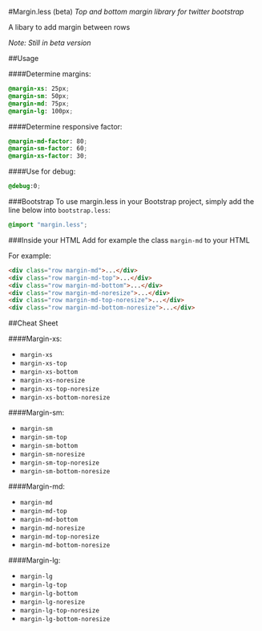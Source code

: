 #Margin.less (beta)
*Top and bottom margin library for twitter bootstrap*

A libary to add margin between rows

*Note: Still in beta version*

##Usage

####Determine margins:
```css
@margin-xs: 25px;
@margin-sm: 50px;
@margin-md: 75px;
@margin-lg: 100px;
```

####Determine responsive factor:
```css
@margin-md-factor: 80;
@margin-sm-factor: 60;
@margin-xs-factor: 30;
```

####Use for debug:
```css
@debug:0;
```

###Bootstrap
To use margin.less in your Bootstrap project, simply add the line below into `bootstrap.less`:

```css
@import "margin.less";
```

###Inside your HTML
Add for example the class `margin-md` to your HTML

For example:

```html
<div class="row margin-md">...</div>
<div class="row margin-md-top">...</div>
<div class="row margin-md-bottom">...</div>
<div class="row margin-md-noresize">...</div>
<div class="row margin-md-top-noresize">...</div>
<div class="row margin-md-bottom-noresize">...</div>
```



##Cheat Sheet

####Margin-xs:
- `margin-xs`
- `margin-xs-top`
- `margin-xs-bottom`
- `margin-xs-noresize`
- `margin-xs-top-noresize`
- `margin-xs-bottom-noresize`

####Margin-sm:
- `margin-sm`
- `margin-sm-top`
- `margin-sm-bottom`
- `margin-sm-noresize`
- `margin-sm-top-noresize`
- `margin-sm-bottom-noresize`

####Margin-md:
- `margin-md`
- `margin-md-top`
- `margin-md-bottom`
- `margin-md-noresize`
- `margin-md-top-noresize`
- `margin-md-bottom-noresize`

####Margin-lg:
- `margin-lg`
- `margin-lg-top`
- `margin-lg-bottom`
- `margin-lg-noresize`
- `margin-lg-top-noresize`
- `margin-lg-bottom-noresize`
